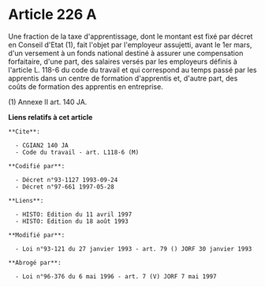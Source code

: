 # Article 226 A

Une fraction de la taxe d'apprentissage, dont le montant est fixé par décret en Conseil d'Etat (1), fait l'objet par
l'employeur assujetti, avant le 1er mars, d'un versement à un fonds national destiné à assurer une compensation forfaitaire,
d'une part, des salaires versés par les employeurs définis à l'article L. 118-6 du code du travail et qui correspond au temps
passé par les apprentis dans un centre de formation d'apprentis et, d'autre part, des coûts de formation des apprentis en
entreprise.

(1) Annexe II art. 140 JA.

**Liens relatifs à cet article**

	**Cite**:

	  - CGIAN2 140 JA
	  - Code du travail - art. L118-6 (M)

	**Codifié par**:

	  - Décret n°93-1127 1993-09-24
	  - Décret n°97-661 1997-05-28

	**Liens**:

	  - HISTO: Edition du 11 avril 1997
	  - HISTO: Edition du 18 août 1993

	**Modifié par**:

	  - Loi n°93-121 du 27 janvier 1993 - art. 79 () JORF 30 janvier 1993

	**Abrogé par**:

	  - Loi n°96-376 du 6 mai 1996 - art. 7 (V) JORF 7 mai 1997
